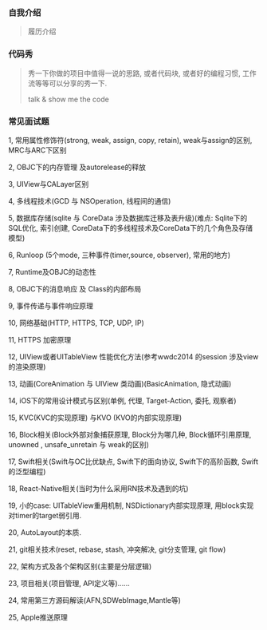 ### 自我介绍
> 履历介绍

### 代码秀

> 秀一下你做的项目中值得一说的思路, 或者代码块, 或者好的编程习惯, 工作流等等可以分享的秀一下.
> 
> talk & show me the code

### 常见面试题

1, 常用属性修饰符(strong, weak, assign, copy, retain), weak与assign的区别, MRC与ARC下区别

2, OBJC下的内存管理 及autorelease的释放

3, UIView与CALayer区别

4, 多线程技术(GCD 与 NSOperation, 线程间的通信)

5, 数据库存储(sqlite 与 CoreData 涉及数据库迁移及表升级)(难点: Sqlite下的SQL优化, 索引创建, CoreData下的多线程技术及CoreData下的几个角色及存储模型)

6, Runloop (5个mode, 三种事件(timer,source, observer), 常用的地方)

7, Runtime及OBJC的动态性

8, OBJC下的消息响应 及 Class的内部布局

9, 事件传递与事件响应原理

10, 网络基础(HTTP, HTTPS, TCP, UDP, IP)

11, HTTPS 加密原理

12, UIView或者UITableView 性能优化方法(参考wwdc2014 的session 涉及view的渲染原理)

13, 动画(CoreAnimation 与 UIView 类动画)(BasicAnimation, 隐式动画)

14, iOS下的常用设计模式与区别(单例, 代理, Target-Action, 委托, 观察者)

15, KVC(KVC的实现原理) 与KVO (KVO的内部实现原理)

16, Block相关(Block外部对象捕获原理, Block分为哪几种, Block循环引用原理, unowned , unsafe_unretain 与 weak的区别)

17, Swift相关(Swift与OC比优缺点, Swift下的面向协议, Swift下的高阶函数, Swift的泛型编程)

18, React-Native相关(当时为什么采用RN技术及遇到的坑)

19, 小的case: UITableView重用机制, NSDictionary内部实现原理, 用block实现对timer的target弱引用.

20, AutoLayout的本质.

21, git相关技术(reset, rebase, stash, 冲突解决, git分支管理, git flow)

22, 架构方式及各个架构区别(主要是分层逻辑)

23, 项目相关(项目管理, API定义等)......

24, 常用第三方源码解读(AFN,SDWebImage,Mantle等)

25, Apple推送原理
